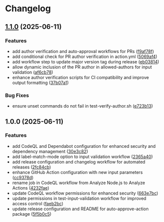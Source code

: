 # Changelog

## [1.1.0](https://github.com/lekman/auto-approve-action/compare/auto-approve-action@v1.0.0...auto-approve-action@v1.1.0) (2025-06-11)


### Features

* add author verification and auto-approval workflows for PRs ([f9af78f](https://github.com/lekman/auto-approve-action/commit/f9af78fa60232cd5c8f3d07ec165bf192230aaf4))
* add conditional check for PR author verification in action.yml ([5069af4](https://github.com/lekman/auto-approve-action/commit/5069af476eeae66cdaf99b91e4553205c888db17))
* add workflow step to update major version tag during release ([eb03814](https://github.com/lekman/auto-approve-action/commit/eb03814a0bb25455ced988786c5088465db6579c))
* allow dynamic inclusion of the PR author in allowed-authors for input validation ([af6cb78](https://github.com/lekman/auto-approve-action/commit/af6cb78b08d06de53f3d7c8b76284536ed6fd0c9))
* enhance author verification scripts for CI compatibility and improve output formatting ([37b07a1](https://github.com/lekman/auto-approve-action/commit/37b07a1b65889a7a7cfe888feb313d91a9710962))


### Bug Fixes

* ensure unset commands do not fail in test-verify-author.sh ([e723b13](https://github.com/lekman/auto-approve-action/commit/e723b13fcc429b3e9c1b0c19d6c5a3bbabc01016))

## 1.0.0 (2025-06-11)


### Features

* add CodeQL and Dependabot configuration for enhanced security and dependency management ([30e3c82](https://github.com/lekman/auto-approve-action/commit/30e3c82b8c3b2d7957ec36d70ea3ffefef763887))
* add label-match-mode option to input validation workflow ([2365a40](https://github.com/lekman/auto-approve-action/commit/2365a4081aece304e14e0cdfd1bb978fc5e01080))
* add release configuration and changelog workflow for automated releases ([2fc84cb](https://github.com/lekman/auto-approve-action/commit/2fc84cbe6f9067d617e96b2f9f8f33483ae5b860))
* enhance GitHub Action configuration with new input parameters ([cc9378d](https://github.com/lekman/auto-approve-action/commit/cc9378d638fa3da3eb00f15a0abde5b736b812bc))
* rename job in CodeQL workflow from Analyze Node.js to Analyze Actions ([4232fae](https://github.com/lekman/auto-approve-action/commit/4232fae440f248fed287616befb5629e1ea49aa5))
* update CodeQL workflow permissions for enhanced security ([663e7bc](https://github.com/lekman/auto-approve-action/commit/663e7bce8dd1fcc1155d9fae2c9d96adef2bb991))
* update permissions in test-input-validation workflow for improved access control ([faeb2bc](https://github.com/lekman/auto-approve-action/commit/faeb2bc2546a8606e3e3402a1b8c218828966a4a))
* update release configuration and README for auto-approve-action package ([5f5b0c5](https://github.com/lekman/auto-approve-action/commit/5f5b0c55f2af265f9a85821f54bcd63b53960362))
